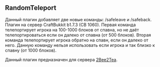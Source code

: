 ## RandomTeleport
Данный плагин добавляет две новые команды: /safeleave и /safeback. Плагин на сервер CraftBukkit b1.7.3 (CB 1060).
Первая команда телепортирует игрока на 100-1000 блоков от спавна, но не даёт телепортироваться если он далеко от спавна (от 500 блоков).
Вторая команда телепортирует игрока обратно на спавн, если он далеко от него. Данную команду нельзя использовать если игрока и так близко к спавну (от 1000 блоков).

Данный плагин предназначен для сервера [2Bee2Tea](https://discord.com/invite/2WcWWFZwyX).
